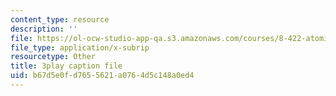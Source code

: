 ```yaml
---
content_type: resource
description: ''
file: https://ol-ocw-studio-app-qa.s3.amazonaws.com/courses/8-422-atomic-and-optical-physics-ii-spring-2013/b67d5e0fd7655621a0764d5c148a0ed4_hmAp4ASxmKs.vtt
file_type: application/x-subrip
resourcetype: Other
title: 3play caption file
uid: b67d5e0f-d765-5621-a076-4d5c148a0ed4
---
```

